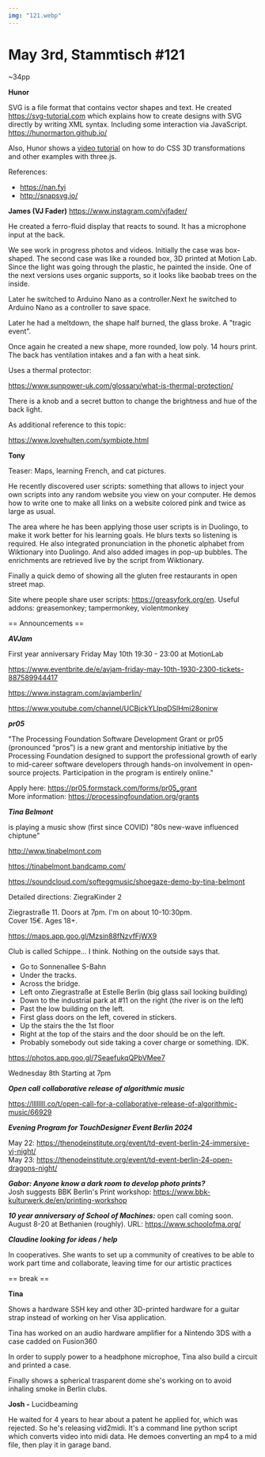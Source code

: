 ```yaml
---
img: "121.webp"
---
```


# **May 3rd, Stammtisch #121**

\~34pp

**Hunor**

SVG is a file format that contains vector shapes and text. He created <https://svg-tutorial.com>  which explains how to create designs with SVG directly by writing XML syntax. Including some interaction via JavaScript.  
<https://hunormarton.github.io/>

Also, Hunor shows a [video tutorial](https://www.youtube.com/watch?v=cNqgatGqvC8&ab_channel=HunorM%C3%A1rtonBorb%C3%A9ly) on how to do CSS 3D transformations and other examples with three.js.

References:

- <https://nan.fyi>
- <http://snapsvg.io/>

**James (VJ Fader)** <https://www.instagram.com/vjfader/>

He created a ferro-fluid display that reacts to sound. It has a microphone input at the back.

We see work in progress photos and videos. Initially the case was box-shaped. The second case was like a rounded box, 3D printed at Motion Lab. Since the light was going through the plastic, he painted the inside. One of the next versions uses organic supports, so it looks like baobab trees on the inside.

Later he switched to Arduino Nano as a controller.Next he switched to Arduino Nano as a controller to save space.

Later he had a meltdown, the shape half burned, the glass broke. A "tragic event".

Once again he created a new shape, more rounded, low poly. 14 hours print. The back has ventilation intakes and a fan with a heat sink.

Uses a thermal protector:

<https://www.sunpower-uk.com/glossary/what-is-thermal-protection/>

There is a knob and a secret button to change the brightness and hue of the back light.

As additional reference to this topic:

<https://www.lovehulten.com/symbiote.html>

**Tony**

Teaser: Maps, learning French, and cat pictures.

He recently discovered user scripts: something that allows to inject your own scripts into any random website you view on your computer. He demos how to write one to make all links on a website colored pink and twice as large as usual.

The area where he has been applying those user scripts is in Duolingo, to make it work better for his learning goals. He blurs texts so listening is required. He also integrated pronunciation in the phonetic alphabet from Wiktionary into Duolingo. And also added images in pop-up bubbles. The enrichments are retrieved live by the script from Wiktionary.

Finally a quick demo of showing all the gluten free restaurants in open street map.

Site where people share user scripts: <https://greasyfork.org/en>. Useful addons: greasemonkey; tampermonkey, violentmonkey

== Announcements ==

***AVJam***

First year anniversary Friday May 10th 19:30 - 23:00 at MotionLab

<https://www.eventbrite.de/e/avjam-friday-may-10th-1930-2300-tickets-887589944417>

<https://www.instagram.com/avjamberlin/>

<https://www.youtube.com/channel/UCBjckYLIpqDSlHmi28onirw>

***pr05***

"The Processing Foundation Software Development Grant or pr05 (pronounced “pros”) is a new grant and mentorship initiative by the Processing Foundation designed to support the professional growth of early to mid-career software developers through hands-on involvement in open-source projects. Participation in the program is entirely online."

Apply here: <https://pr05.formstack.com/forms/pr05_grant>  
More information: <https://processingfoundation.org/grants>

***Tina Belmont***

is playing a music show (first since COVID) "80s new-wave influenced chiptune"

<http://www.tinabelmont.com>

<https://tinabelmont.bandcamp.com/>

<https://soundcloud.com/softeggmusic/shoegaze-demo-by-tina-belmont>

Detailed directions: ZiegraKinder 2

Ziegrastraße 11. Doors at 7pm. I'm on about 10-10:30pm.  
Cover 15€. Ages 18+.

<https://maps.app.goo.gl/Mzsin88fNzvfFjWX9>

Club is called Schippe... I think. Nothing on the outside says that.

- Go to Sonnenallee S-Bahn
- Under the tracks.
- Across the bridge.
- Left onto Ziegrastraße at Estelle Berlin (big glass sail looking building)
- Down to the industrial park at #11 on the right (the river is on the left)
- Past the low building on the left.
- First glass doors on the left, covered in stickers.
- Up the stairs the the 1st floor
- Right at the top of the stairs and the door should be on the left.
- Probably somebody out side taking a cover charge or something. IDK.

<https://photos.app.goo.gl/7SeaefukqQPbVMee7>

Wednesday 8th Starting at 7pm

***Open call*** ***collaborative release of algorithmic music***

<https://llllllll.co/t/open-call-for-a-collaborative-release-of-algorithmic-music/66929>

***Evening Program for TouchDesigner Event Berlin 2024***

May 22: <https://thenodeinstitute.org/event/td-event-berlin-24-immersive-vj-night/>  
May 23: <https://thenodeinstitute.org/event/td-event-berlin-24-open-dragons-night/>

***Gabor: Anyone know a dark room to develop photo prints?***  
Josh suggests BBK Berlin's Print workshop: <https://www.bbk-kulturwerk.de/en/printing-workshop>

***10 year anniversary of School of Machines:*** open call coming soon. August 8-20 at Bethanien (roughly). URL: <https://www.schoolofma.org/>

***Claudine looking for ideas / help***

In cooperatives. She wants to set up a community of creatives to be able to work part time and collaborate, leaving time for our artistic practices

== break ==

**Tina**

Shows a hardware SSH key and other 3D-printed hardware for a guitar strap instead of working on her Visa application.

Tina has worked on an audio hardware amplifier for a Nintendo 3DS with a case cadded on Fusion360

In order to supply power to a headphone microphoe, Tina also build a circuit and printed a case.

Finally shows a spherical trasparent dome she's working on to avoid inhaling smoke in Berlin clubs.

**Josh -**  Lucidbeaming

He waited for 4 years to hear about a patent he applied for, which was rejected. So he's releasing vid2midi. It's a command line python script which converts video into midi data. He demoes converting an mp4 to a mid file, then play it in garage band.

